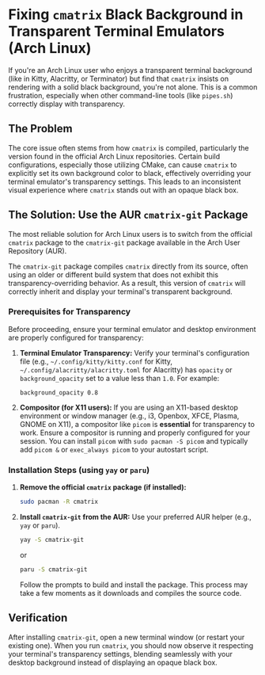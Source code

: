# Fixing `cmatrix` Black Background in Transparent Terminal Emulators (Arch Linux)

If you're an Arch Linux user who enjoys a transparent terminal background (like in Kitty, Alacritty, or Terminator) but find that `cmatrix` insists on rendering with a solid black background, you're not alone. This is a common frustration, especially when other command-line tools (like `pipes.sh`) correctly display with transparency.

## The Problem

The core issue often stems from how `cmatrix` is compiled, particularly the version found in the official Arch Linux repositories. Certain build configurations, especially those utilizing CMake, can cause `cmatrix` to explicitly set its own background color to black, effectively overriding your terminal emulator's transparency settings. This leads to an inconsistent visual experience where `cmatrix` stands out with an opaque black box.

## The Solution: Use the AUR `cmatrix-git` Package

The most reliable solution for Arch Linux users is to switch from the official `cmatrix` package to the `cmatrix-git` package available in the Arch User Repository (AUR).

The `cmatrix-git` package compiles `cmatrix` directly from its source, often using an older or different build system that does not exhibit this transparency-overriding behavior. As a result, this version of `cmatrix` will correctly inherit and display your terminal's transparent background.

### Prerequisites for Transparency

Before proceeding, ensure your terminal emulator and desktop environment are properly configured for transparency:

1.  **Terminal Emulator Transparency:** Verify your terminal's configuration file (e.g., `~/.config/kitty/kitty.conf` for Kitty, `~/.config/alacritty/alacritty.toml` for Alacritty) has `opacity` or `background_opacity` set to a value less than `1.0`. For example:
    ```
    background_opacity 0.8
    ```
2.  **Compositor (for X11 users):** If you are using an X11-based desktop environment or window manager (e.g., i3, Openbox, XFCE, Plasma, GNOME on X11), a compositor like `picom` is **essential** for transparency to work. Ensure a compositor is running and properly configured for your session. You can install `picom` with `sudo pacman -S picom` and typically add `picom &` or `exec_always picom` to your autostart script.

### Installation Steps (using `yay` or `paru`)

1.  **Remove the official `cmatrix` package (if installed):**
    ```bash
    sudo pacman -R cmatrix
    ```
2.  **Install `cmatrix-git` from the AUR:**
    Use your preferred AUR helper (e.g., `yay` or `paru`).

    ```bash
    yay -S cmatrix-git
    ```
    or
    ```bash
    paru -S cmatrix-git
    ```

    Follow the prompts to build and install the package. This process may take a few moments as it downloads and compiles the source code.

## Verification

After installing `cmatrix-git`, open a new terminal window (or restart your existing one). When you run `cmatrix`, you should now observe it respecting your terminal's transparency settings, blending seamlessly with your desktop background instead of displaying an opaque black box.
